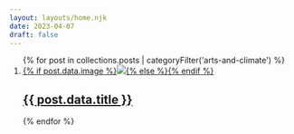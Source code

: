 ```yaml
---
layout: layouts/home.njk
date: 2023-04-07
draft: false
---
```

<ol reversed class="postlist grid grid-cols-1 md:grid-cols-2 grid-rows-2 gap-4 grid-flow-row" style="counter-reset: start-from {{ (postslistCounter or postslist.length) + 1 }}">{% for post in collections.posts | categoryFilter('arts-and-climate') %}<li class="postlist-item{% if post.url == url %} postlist-item-active{% endif %} relative">
		<a href="{{ post.url }}" >{% if post.data.image %}<img src="{{ post.data.image }}" />{% else %}{% endif %}
		<h2 class="absolute bottom-0 h-24 inset-x-0 backdrop-blur-xl p-2 text-center text-white flex flex-column items-center">
		<span class="inline-block text-center w-full">
			{{ post.data.title }}
		<span>
		</h2>
		</a>
	</li>
{% endfor %}
</ol>